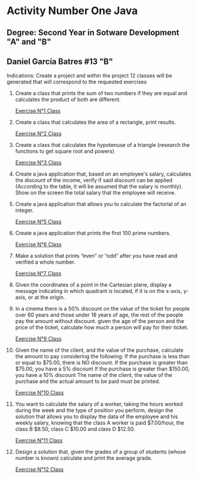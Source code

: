 # Activity Number One Java

## Degree: Second Year in Sotware Development "A" and "B"

## Daniel García Batres #13 "B"

Indications: Create a project and within the project 12 classes will be generated that will correspond
to the requested exercises

1. Create a class that prints the sum of two numbers if they are equal and calculates the product of
   both are different.

   [Exercise N°1 Class](https://github.com/danielbatres/activity-one-java/blob/main/src/Exercise/Exercise1.java)

2. Create a class that calculates the area of ​​a rectangle, print results.

    [Exercise N°2 Class](https://github.com/danielbatres/activity-one-java/blob/main/src/Exercise/Exercise2.java)

3. Create a class that calculates the hypotenuse of a triangle (research the functions to get
   square root and powers)

    [Exercise N°3 Class](https://github.com/danielbatres/activity-one-java/blob/main/src/Exercise/Exercise3.java)

4. Create a java application that, based on an employee's salary, calculates the discount of the
   income, verify if said discount can be applied (According to the table, it will be assumed that the salary is
   monthly). Show on the screen the total salary that the employee will receive.

5. Create a java application that allows you to calculate the factorial of an integer.

    [Exercise N°5 Class](https://github.com/danielbatres/activity-one-java/blob/main/src/Exercise/Exercise5.java)

7. Create a java application that prints the first 100 prime numbers.

    [Exercise N°6 Class](https://github.com/danielbatres/activity-one-java/blob/main/src/Exercise/Exercise6.java)

8. Make a solution that prints “even” or “odd” after you have read and verified a
   whole number.

    [Exercise N°7 Class](https://github.com/danielbatres/activity-one-java/blob/main/src/Exercise/Exercise7.java)

9. Given the coordinates of a point in the Cartesian plane, display a message indicating in
      which quadrant is located, if it is on the x-axis, y-axis, or at the origin.

10. In a cinema there is a 50% discount on the value of the ticket for people over 60
    years and those under 18 years of age, the rest of the people pay the amount without discount. given the age
    of the person and the price of the ticket, calculate how much a person will pay for their ticket.

     [Exercise N°9 Class](https://github.com/danielbatres/activity-one-java/blob/main/src/Exercise/Exercise9.java)

11. Given the name of the client, and the value of the purchase, calculate the amount to pay considering the
    following: If the purchase is less than or equal to $75.00, there is NO discount. If the purchase is greater than
    $75.00, you have a 5% discount If the purchase is greater than $150.00, you have a 10% discount
    The name of the client, the value of the purchase and the actual amount to be paid must be printed.

    [Exercise N°10 Class](https://github.com/danielbatres/activity-one-java/blob/main/src/Exercise/Exercise10.java)

12. You want to calculate the salary of a worker, taking the hours worked during the week
    and the type of position you perform, design the solution that allows you to display the data of the
    employee and his weekly salary, knowing that the class A worker is paid $7.00/hour, the class B
    $8.50, class C $10.00 and class D $12.50.

    [Exercise N°11 Class](https://github.com/danielbatres/activity-one-java/blob/main/src/Exercise/Exercise11.java)

13. Design a solution that, given the grades of a group of students (whose number is known)
    calculate and print the average grade.

    [Exercise N°12 Class](https://github.com/danielbatres/activity-one-java/blob/main/src/Exercise/Exercise12.java)